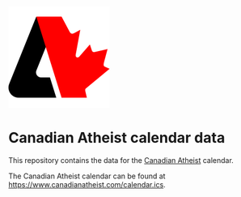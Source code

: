![Canadian Atheist](canatheist.svg)

Canadian Atheist calendar data
==============================

This repository contains the data for the
[Canadian Atheist](https://www.canadianatheist.com/) calendar.

The Canadian Atheist calendar can be found at
<https://www.canadianatheist.com/calendar.ics>.
